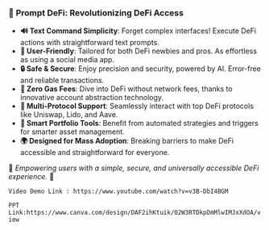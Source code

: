 ### 🚀 **Prompt DeFi: Revolutionizing DeFi Access**

- **🔊 Text Command Simplicity**: Forget complex interfaces! Execute DeFi actions with straightforward text prompts.
- **👥 User-Friendly**: Tailored for both DeFi newbies and pros. As effortless as using a social media app.
- **🔒 Safe & Secure**: Enjoy precision and security, powered by AI. Error-free and reliable transactions.
- **💸 Zero Gas Fees**: Dive into DeFi without network fees, thanks to innovative account abstraction technology.
- **🔗 Multi-Protocol Support**: Seamlessly interact with top DeFi protocols like Uniswap, Lido, and Aave.
- **🧠 Smart Portfolio Tools**: Benefit from automated strategies and triggers for smarter asset management.
- **🌍 Designed for Mass Adoption**: Breaking barriers to make DeFi accessible and straightforward for everyone.

🌟 _Empowering users with a simple, secure, and universally accessible DeFi experience._ 🌟


`Video Demo Link : https://www.youtube.com/watch?v=v3B-DbI4BGM `

`PPT Link:https://www.canva.com/design/DAF2ihKtuik/02W3RTDkpDmMlwIMJxXdOA/view `

